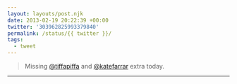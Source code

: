 ```yaml
---
layout: layouts/post.njk
date: 2013-02-19 20:22:39 +00:00
twitter: '303962825993379840'
permalink: /status/{{ twitter }}/
tags: 
  - tweet
---
```


> Missing [@tiffapiffa](https://twitter.com/tiffapiffa) and [@katefarrar](https://twitter.com/katefarrar) extra today.

---
